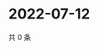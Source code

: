 # 2022-07-12

共 0 条

<!-- BEGIN WEIBO -->
<!-- 最后更新时间 Tue Jul 12 2022 21:37:32 GMT+0800 (China Standard Time) -->

<!-- END WEIBO -->
